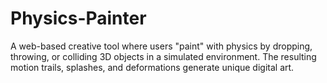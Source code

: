 # Physics-Painter
A web-based creative tool where users "paint" with physics by dropping, throwing, or colliding 3D objects in a simulated environment. The resulting motion trails, splashes, and deformations generate unique digital art.
